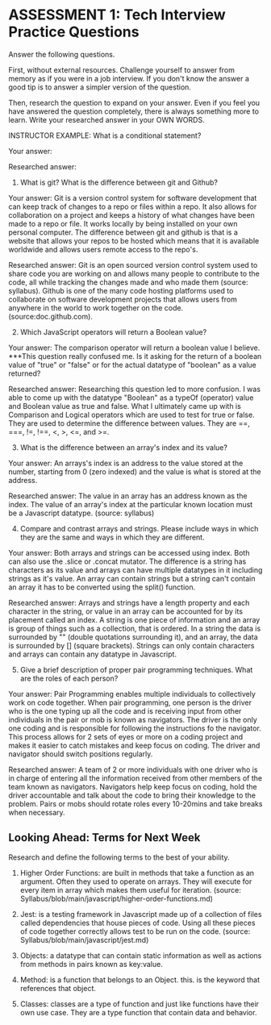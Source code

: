 # ASSESSMENT 1: Tech Interview Practice Questions

Answer the following questions.

First, without external resources. Challenge yourself to answer from memory as if you were in a job interview. If you don't know the answer a good tip is to answer a simpler version of the question.

Then, research the question to expand on your answer. Even if you feel you have answered the question completely, there is always something more to learn. Write your researched answer in your OWN WORDS.

INSTRUCTOR EXAMPLE: What is a conditional statement?

Your answer:

Researched answer:

1. What is git? What is the difference between git and Github?

Your answer: Git is a version control system for software development that can keep track of changes to a repo or files within a repo. It also allows for collaboration on a project and keeps a history of what changes have been made to a repo or file. It works locally by being installed on your own personal computer. The difference between git and github is that is a website that allows your repos to be hosted which means that it is available worldwide and allows users remote access to the repo's.

Researched answer: Git is an open sourced version control system used to share code you are working on and allows many people to contribute to the code, all while tracking the changes made and who made them (source: syllabus). Github is one of the many code hosting platforms used to collaborate on software development projects that allows users from anywhere in the world to work together on the code. (source:doc.github.com).

2. Which JavaScript operators will return a Boolean value?

Your answer: The comparison operator will return a boolean value I believe. ***This question really confused me. Is it asking for the return of a boolean value of "true" or "false" or for the actual datatype of "boolean" as a value returned? 

Researched answer: Researching this question led to more confusion. I was able to come up with the datatype "Boolean" as a typeOf (operator) value and Boolean value as true and false. 
What I ultimately came up with is Comparison and Logical operators which are used to test for true or false. They are used to determine the difference between values. They are ==, ===, !=, !==, <, >, <=, and >=.

3. What is the difference between an array's index and its value?

Your answer: An arrays's index is an address to the value stored at the number, starting from 0 (zero indexed) and the value is what is stored at the address.

Researched answer: The value in an array has an address known as the index. The value of an array's index at the particular known location must be a Javascript datatype. (source: syllabus)

4. Compare and contrast arrays and strings. Please include ways in which they are the same and ways in which they are different.

Your answer: Both arrays and strings can be accessed using index. Both can also use the .slice or .concat mutator. The difference is a string has characters as its value and arrays can have multiple datatypes in it including strings as it's value. An array can contain strings but a string can't contain an array it has to be converted using the split() function.

Researched answer: Arrays and strings have a length property and each character in the string, or value in an array can be accounted for by its placement called an index. A string is one piece of information and an array is group of things such as a collection, that is ordered. In a string the data is surrounded by "" (double quotations surrounding it), and an array, the data is surrounded by [] (square brackets). Strings can only contain characters and arrays can contain any datatype in Javascript. 

5. Give a brief description of proper pair programming techniques. What are the roles of each person?

Your answer: Pair Programming enables multiple individuals to collectively work on code together. When pair programming, one person is the driver who is the one typing up all the code and is receiving input from other individuals in the pair or mob is known as navigators. The driver is the only one coding and is responsible for following the instructions fo the navigator. This process allows for 2 sets of eyes or more on a coding project and makes it easier to catch mistakes and keep focus on coding. The driver and navigator should switch positions regularly.

Researched answer: A team of 2 or more individuals with one driver who is in charge of entering all the information received from other members of the team known as navigators. Navigators help keep focus on coding, hold the driver accountable and talk about the code to bring their knowledge to the problem. Pairs or mobs should rotate roles every 10-20mins and take breaks when necessary.

## Looking Ahead: Terms for Next Week

Research and define the following terms to the best of your ability.

1. Higher Order Functions: are built in methods that take a function as an argument. Often they used to operate on arrays. They will execute for every item in array which makes them useful for iteration. (source: Syllabus/blob/main/javascript/higher-order-functions.md)

2. Jest: is a testing framework in Javascript made up of a collection of files called dependencies that house pieces of code. Using all these pieces of code together correctly allows test to be run on the code. (source: Syllabus/blob/main/javascript/jest.md)

3. Objects: a datatype that can contain static information as well as actions from methods in pairs known as key:value. 

4. Method: is a function that belongs to an Object. this. is the keyword that references that object.

5. Classes: classes are a type of function and just like functions have their own use case. They are a type function that contain data and behavior.